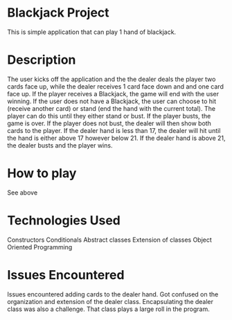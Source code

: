 # Blackjack Project
This is  simple application that can play 1 hand of blackjack.
# Description
The user kicks off the application and the the dealer deals the player two cards face up, while the dealer receives 1 card face down and and one card face up. If the player receives a Blackjack, the game will end with the user winning. If the user does not have a Blackjack, the user can choose to hit (receive another card) or stand (end the hand with the current total). The player can do this until they either stand or bust. If the player busts, the game is over. If the player does not bust, the dealer will then show both cards to the player. If the dealer hand is less than 17, the dealer will hit until the hand is either above 17 however below 21. If the dealer hand is above 21, the dealer busts and the player wins.
# How to play
See above
# Technologies Used
Constructors
Conditionals
Abstract classes
Extension of classes
Object Oriented Programming

# Issues Encountered
Issues encountered adding cards to the dealer hand. Got confused on the organization and extension of the dealer class. Encapsulating the dealer class was also a challenge. That class plays a large roll in the program.
